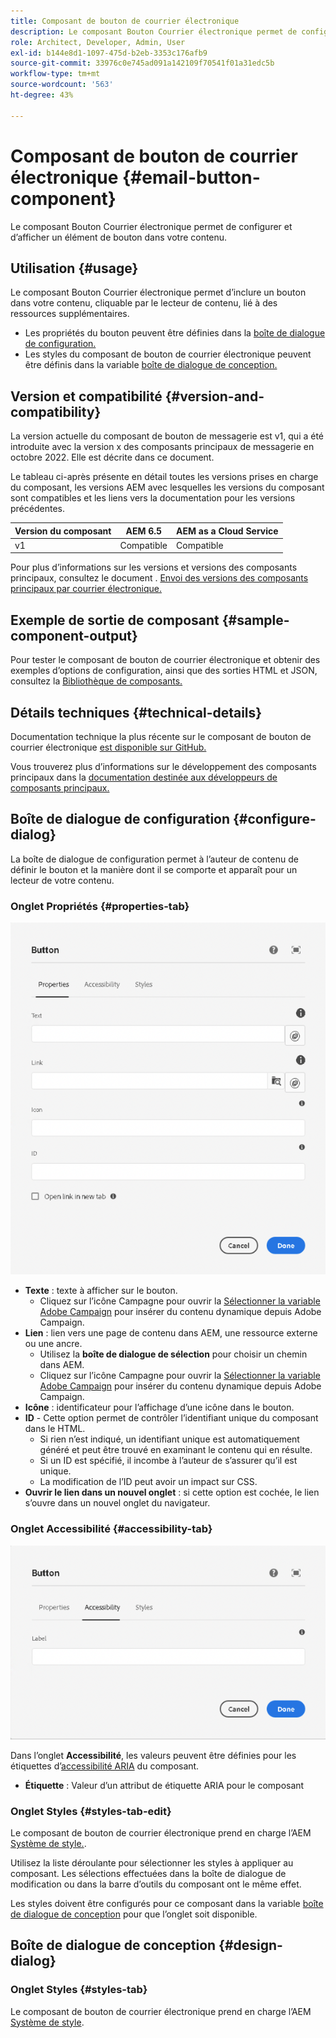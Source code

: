 ```yaml
---
title: Composant de bouton de courrier électronique
description: Le composant Bouton Courrier électronique permet de configurer et d’afficher un élément de bouton dans votre contenu.
role: Architect, Developer, Admin, User
exl-id: b144e8d1-1097-475d-b2eb-3353c176afb9
source-git-commit: 33976c0e745ad091a142109f70541f01a31edc5b
workflow-type: tm+mt
source-wordcount: '563'
ht-degree: 43%

---
```



# Composant de bouton de courrier électronique {#email-button-component}

Le composant Bouton Courrier électronique permet de configurer et d’afficher un élément de bouton dans votre contenu.

## Utilisation {#usage}

Le composant Bouton Courrier électronique permet d’inclure un bouton dans votre contenu, cliquable par le lecteur de contenu, lié à des ressources supplémentaires.

* Les propriétés du bouton peuvent être définies dans la [boîte de dialogue de configuration.](#configure-dialog)
* Les styles du composant de bouton de courrier électronique peuvent être définis dans la variable [boîte de dialogue de conception.](#design-dialog)

## Version et compatibilité {#version-and-compatibility}

La version actuelle du composant de bouton de messagerie est v1, qui a été introduite avec la version x des composants principaux de messagerie en octobre 2022. Elle est décrite dans ce document.

Le tableau ci-après présente en détail toutes les versions prises en charge du composant, les versions AEM avec lesquelles les versions du composant sont compatibles et les liens vers la documentation pour les versions précédentes.

| Version du composant | AEM 6.5 | AEM as a Cloud Service |
|---|---|---|
| v1 | Compatible | Compatible |

Pour plus d’informations sur les versions et versions des composants principaux, consultez le document . [Envoi des versions des composants principaux par courrier électronique.](/help/email/versions.md)

## Exemple de sortie de composant {#sample-component-output}

Pour tester le composant de bouton de courrier électronique et obtenir des exemples d’options de configuration, ainsi que des sorties HTML et JSON, consultez la [Bibliothèque de composants.](https://adobe.com/go/aem_cmp_library_email_button)

## Détails techniques {#technical-details}

Documentation technique la plus récente sur le composant de bouton de courrier électronique [est disponible sur GitHub.](https://adobe.com/go/aem_cmp_tech_email_button_v1)

Vous trouverez plus d’informations sur le développement des composants principaux dans la [documentation destinée aux développeurs de composants principaux.](/help/developing/overview.md)

## Boîte de dialogue de configuration {#configure-dialog}

La boîte de dialogue de configuration permet à l’auteur de contenu de définir le bouton et la manière dont il se comporte et apparaît pour un lecteur de votre contenu.

### Onglet Propriétés {#properties-tab}

![Onglet Propriétés de la boîte de dialogue de modification du composant Bouton](/help/email/assets/email-button-edit-properties.png)

* **Texte** : texte à afficher sur le bouton.
   * Cliquez sur l’icône Campagne pour ouvrir la [Sélectionner la variable Adobe Campaign](/help/email/campaign-variables.md) pour insérer du contenu dynamique depuis Adobe Campaign.
* **Lien** : lien vers une page de contenu dans AEM, une ressource externe ou une ancre.
   * Utilisez la **boîte de dialogue de sélection** pour choisir un chemin dans AEM.
   * Cliquez sur l’icône Campagne pour ouvrir la [Sélectionner la variable Adobe Campaign](/help/email/campaign-variables.md) pour insérer du contenu dynamique depuis Adobe Campaign.
* **Icône** : identificateur pour l’affichage d’une icône dans le bouton.
* **ID** - Cette option permet de contrôler l’identifiant unique du composant dans le HTML.
   * Si rien n’est indiqué, un identifiant unique est automatiquement généré et peut être trouvé en examinant le contenu qui en résulte.
   * Si un ID est spécifié, il incombe à l’auteur de s’assurer qu’il est unique.
   * La modification de l’ID peut avoir un impact sur CSS.
* **Ouvrir le lien dans un nouvel onglet** : si cette option est cochée, le lien s’ouvre dans un nouvel onglet du navigateur.

### Onglet Accessibilité {#accessibility-tab}

![Onglet Accessibilité de la boîte de dialogue de modification du composant Bouton](/help/email/assets/email-button-edit-accessibility.png)

Dans l’onglet **Accessibilité**, les valeurs peuvent être définies pour les étiquettes d’[accessibilité ARIA](https://www.w3.org/WAI/standards-guidelines/aria/) du composant.

* **Étiquette** : Valeur d’un attribut de étiquette ARIA pour le composant

### Onglet Styles {#styles-tab-edit}

Le composant de bouton de courrier électronique prend en charge l’AEM [Système de style.](/help/get-started/authoring.md#component-styling).

Utilisez la liste déroulante pour sélectionner les styles à appliquer au composant. Les sélections effectuées dans la boîte de dialogue de modification ou dans la barre d’outils du composant ont le même effet.

Les styles doivent être configurés pour ce composant dans la variable [boîte de dialogue de conception](#design-dialog) pour que l’onglet soit disponible.

## Boîte de dialogue de conception {#design-dialog}

### Onglet Styles {#styles-tab}

Le composant de bouton de courrier électronique prend en charge l’AEM [Système de style](/help/get-started/authoring.md#component-styling).
